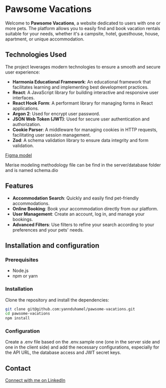 # Pawsome Vacations

Welcome to **Pawsome Vacations**, a website dedicated to users with one or more pets. The platform allows you to easily find and book vacation rentals suitable for your needs, whether it's a campsite, hotel, guesthouse, house, apartment, or unique accommodation.

## Technologies Used

The project leverages modern technologies to ensure a smooth and secure user experience:

- **Harmonia Educational Framework**: An educational framework that facilitates learning and implementing best development practices.
- **React**: A JavaScript library for building interactive and responsive user interfaces.
- **React Hook Form**: A performant library for managing forms in React applications.
- **Argon 2**: Used for encrypt user password.
- **JSON Web Token (JWT)**: Used for secure user authentication and authorization.
- **Cookie Parser**: A middleware for managing cookies in HTTP requests, facilitating user session management.
- **Zod**: A schema validation library to ensure data integrity and form validation.

[Figma model](https://www.figma.com/design/XryU7jZhsYJzQIdsGC53Tn/Pawsome-Vacations?node-id=0-1&t=0Z9gGGV4KMVpCA7Z-0)

Merise modeling methodology file can be find in the server/database folder and is named schema.dio

## Features

- **Accommodation Search**: Quickly and easily find pet-friendly accommodations.
- **Online Booking**: Book your accommodation directly from our platform.
- **User Management**: Create an account, log in, and manage your bookings.
- **Advanced Filters**: Use filters to refine your search according to your preferences and your pets' needs.

## Installation and configuration

### Prerequisites

- Node.js
- npm or yarn

### Installation

Clone the repository and install the dependencies:

```bash
git clone git@github.com:yannduhamel/pawsome-vacations.git
cd pawsome-vacations
npm install
```

### Configuration

Create a .env file based on the .env.sample one (one in the server side and one in the client side) and add the necessary configurations, especially for the API URL, the database access and JWT secret keys.

## Contact

[Connect with me on LinkedIn](https://www.linkedin.com/in/yannduhamel/)
